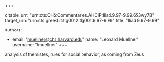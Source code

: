 +++


citable_urn: "urn:cts:CHS:Commentaries.AHCIP:Iliad.9.97-9.99.653wy7B"
target_urn: "urn:cts:greekLit:tlg0012.tlg001:9.97-9.99"
title: "Iliad 9.97-9.99"

authors:
- email: "muellner@chs.harvard.edu"
  name: "Leonard Muellner"
  username: "lmuellner"
+++

<p>analysis of themistes, rules for social behavior, as coming from Zeus</p>